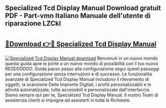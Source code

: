 ## Specialized Tcd Display Manual Download gratuit PDF - Part-vmn Italiano Manuale dell'utente di riparazione LZCkl

# <h2><a href="http://dfgvwm1.blite.top/?on=Specialized+Tcd+Display+Manual">🔗Download 👉🔴 Specialized Tcd Display Manual</a></h2>

[![Specialized Tcd Display Manual download](https://i.imgur.com/lujVjoI.png)](http://dfgvwm1.blite.top/?on=Specialized+Tcd+Display+Manual)
Benvenuti in un nuovo mondo questa guida apre le porte a un nuovo mondo di possibilità con il tuo nuovo REDDDDDDD. Guida passo passo alla configurazione segui questi passaggi per una configurazione senza interruzioni e di successo. Le funzionalità avanzate di Specialized Tcd Display Manual includono il rilevamento di oggetti, la scansione Delle Impronte Digitali, i profili personalizzabili e le attività automatizzate, tutte accessibili e personalizzate dall'interfaccia. Siamo sempre qui per te, Specialized Tcd Display Manual. Il nostro Team di assistenza clienti si impegna ad assisterti in tutte le Richieste.
